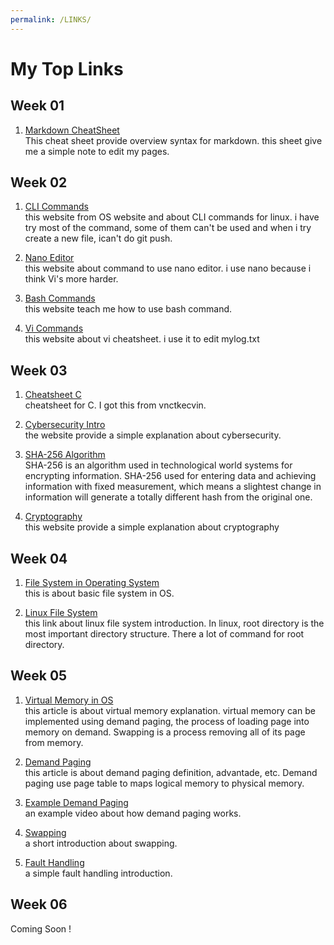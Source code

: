 ```yaml
---
permalink: /LINKS/
---
```

# My Top Links

## Week 01
1. [Markdown CheatSheet](https://www.markdownguide.org/cheat-sheet/)  
This cheat sheet provide overview syntax for markdown. this sheet give me a simple note to edit my pages.

## Week 02  
1. [CLI Commands](https://linoxide.com/essential-linux-basic-commands/)  
this website from OS website and about CLI commands for linux. i have try most of the command, some of them can't be used and when i try create a new file, ican't do git push.

2. [Nano Editor](https://linuxize.com/post/how-to-use-nano-text-editor/)  
this website about command to use nano editor. i use nano because i think Vi's more harder.

3. [Bash Commands](https://www.educative.io/blog/bash-shell-command-cheat-sheet)  
this website teach me how to use bash command.

4. [Vi Commands](https://www.cs.colostate.edu/helpdocs/vi.html)  
this website about vi cheatsheet. i use it to edit mylog.txt

## Week 03
1. [Cheatsheet C](https://courses.cs.washington.edu/courses/cse351/14sp/sections/1/Cheatsheet-c.pdf)  
cheatsheet for C. I got this from vnctkecvin.

2. [Cybersecurity Intro](https://www.edureka.co/blog/what-is-cybersecurity/)  
the website provide a simple explanation about cybersecurity.

3. [SHA-256 Algorithm](https://blog.bitnovo.com/en/what-is-sha-256-algorithm-and-how-does-it-work/)  
SHA-256 is an algorithm used in technological world systems for encrypting information. SHA-256 used for entering data and achieving information with fixed measurement, which means a slightest change in information will generate a totally different hash from the original one. 

4. [Cryptography](https://www.geeksforgeeks.org/cryptography-and-its-types/)  
this website provide a simple explanation about cryptography

## Week 04  
1. [File System in Operating System](https://www.geeksforgeeks.org/file-systems-in-operating-system/)  
this is about basic file system in OS.

2. [Linux File System](https://www.partitionwizard.com/partitionmagic/linux-file-system.html)  
this link about linux file system introduction. In linux, root directory is the most important directory structure. There a lot of command for root directory.

## Week 05
1. [Virtual Memory in OS](https://www.geeksforgeeks.org/virtual-memory-in-operating-system/)  
this article is about virtual memory explanation. virtual memory can be implemented using demand paging, the process of loading page into memory on demand. Swapping is a process removing all of its page from memory.

2. [Demand Paging](https://digitalthinkerhelp.com/demand-paging-in-os-operating-system-examples-advantages-working/)  
this article is about demand paging definition, advantade, etc. Demand paging use page table to maps logical memory to physical memory.

3. [Example Demand Paging](https://www.youtube.com/watch?v=dOVrEbZVeoU)  
an example video about how demand paging works.

4. [Swapping](https://www.youtube.com/watch?v=Qt49Hzh_TDc)  
a short introduction about swapping.

5. [Fault Handling](https://www.youtube.com/watch?v=uqQOIahM868)  
a simple fault handling introduction.

## Week 06    
Coming Soon !  
